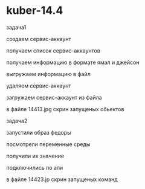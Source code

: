 # kuber-14.4

задача1

создаем сервис-аккаунт

получаем список сервис-аккаунтов

получаем информацию в формате ямал и джейсон

выгружаем информацию в файл

удаляем сервис-аккаунт

загружаем сервис-аккаунт из файла

в файле 14413.jpg скрин запущеных обьектов


задача2

запустили образ федоры

посмотрели переменные среды

получили их значение

подключились по апи

в файле 14423.jp скрин запущеных команд



